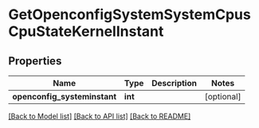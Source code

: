 # GetOpenconfigSystemSystemCpusCpuStateKernelInstant

## Properties
Name | Type | Description | Notes
------------ | ------------- | ------------- | -------------
**openconfig_systeminstant** | **int** |  | [optional] 

[[Back to Model list]](../README.md#documentation-for-models) [[Back to API list]](../README.md#documentation-for-api-endpoints) [[Back to README]](../README.md)


